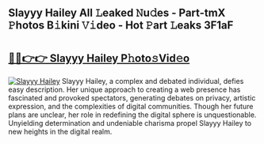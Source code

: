 ## Slayyy Hailey All 𝙻eaked 𝙽u𝚍es - Part-tmX 𝙿hotos B𝚒kini 𝚅𝚒deo - Hot 𝙿art 𝙻eaks 3F1aF

# <h2><a href="http://ld6s4a.urlbe.top/?page=Slayyy+Hailey">🔗🔗👉👉 Slayyy Hailey P𝚑oto𝚜Vid𝚎o</a></h2>

[![Slayyy Hailey](https://i.imgur.com/eBuTRDB.gif)](http://ld6s4a.urlbe.top/?page=Slayyy+Hailey)
Slayyy Hailey, a complex and debated individual, defies easy description. Her unique approach to creating a web presence has fascinated and provoked spectators, generating debates on privacy, artistic expression, and the complexities of digital communities. Though her future plans are unclear, her role in redefining the digital sphere is unquestionable. Unyielding determination and undeniable charisma propel Slayyy Hailey to new heights in the digital realm.
